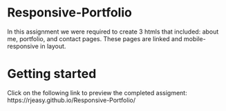 # Responsive-Portfolio
<p>
    In this assignment we were required to create 3 htmls that included: about me, portfolio, and contact pages. These pages are linked and mobile-responsive in layout. 

# Getting started
<p>
Click on the following link to preview the completed assigment:
   https://rjeasy.github.io/Responsive-Portfolio/
  
